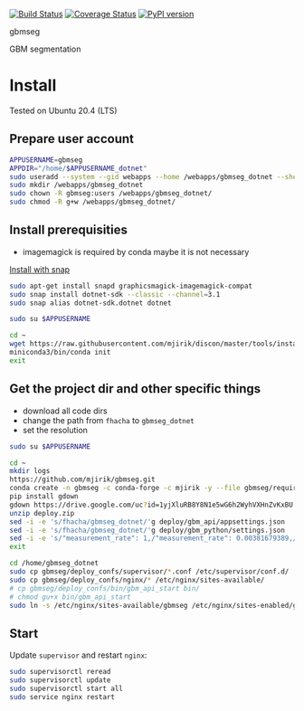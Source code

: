   
[![Build Status](https://travis-ci.org/mjirik/gbmseg.svg?branch=master)](https://travis-ci.org/mjirik/gbmseg)
[![Coverage Status](https://coveralls.io/repos/github/mjirik/gbmseg/badge.svg?branch=master)](https://coveralls.io/github/mjirik/gbmseg?branch=master)
[![PyPI version](https://badge.fury.io/py/gbmseg.svg)](http://badge.fury.io/py/gbmseg)


gbmseg

GBM segmentation


# Install

Tested on Ubuntu 20.4 (LTS)

## Prepare user account

```bash
APPUSERNAME=gbmseg
APPDIR="/home/$APPUSERNAME_dotnet"
sudo useradd --system --gid webapps --home /webapps/gbmseg_dotnet --shell /bin/bash gbmseg
sudo mkdir /webapps/gbmseg_dotnet
sudo chown -R gbmseg:users /webapps/gbmseg_dotnet/
sudo chmod -R g+w /webapps/gbmseg_dotnet/
```
 
## Install prerequisities

* imagemagick is required by conda maybe it is not necessary

[Install with snap](https://docs.microsoft.com/cs-cz/dotnet/core/install/linux-ubuntu#apt-troubleshooting)

```bash
sudo apt-get install snapd graphicsmagick-imagemagick-compat
sudo snap install dotnet-sdk --classic --channel=3.1
sudo snap alias dotnet-sdk.dotnet dotnet
```

```bash
sudo su $APPUSERNAME
```

```bash
cd ~
wget https://raw.githubusercontent.com/mjirik/discon/master/tools/install_conda.sh && source install_conda.sh
miniconda3/bin/conda init
exit
```

## Get the project dir and other specific things

* download all code dirs
* change the path from `fhacha` to `gbmseg_dotnet`
* set the resolution

```bash
sudo su $APPUSERNAME
```


```bash
cd ~
mkdir logs
https://github.com/mjirik/gbmseg.git
conda create -n gbmseg -c conda-forge -c mjirik -y --file gbmseg/requirements_auto.txt
pip install gdown
gdown https://drive.google.com/uc?id=1yjXluRB8Y8N1e5wG6h2WyhVXHnZvKxBU
unzip deploy.zip
sed -i -e 's/fhacha/gbmseg_dotnet/'g deploy/gbm_api/appsettings.json
sed -i -e 's/fhacha/gbmseg_dotnet/'g deploy/gbm_python/settings.json
sed -i -e 's/"measurement_rate": 1,/"measurement_rate": 0.00381679389,/'g deploy/gbm_python/settings.json
exit
```

```bash
cd /home/gbmseg_dotnet
sudo cp gbmseg/deploy_confs/supervisor/*.conf /etc/supervisor/conf.d/
sudo cp gbmseg/deploy_confs/nginx/* /etc/nginx/sites-available/
# cp gbmseg/deploy_confs/bin/gbm_api_start bin/
# chmod gu+x bin/gbm_api_start
sudo ln -s /etc/nginx/sites-available/gbmseg /etc/nginx/sites-enabled/gbmseg
```

## Start


Update `supervisor` and restart `nginx`:

```bash
sudo supervisorctl reread
sudo supervisorctl update
sudo supervisorctl start all
sudo service nginx restart
```



